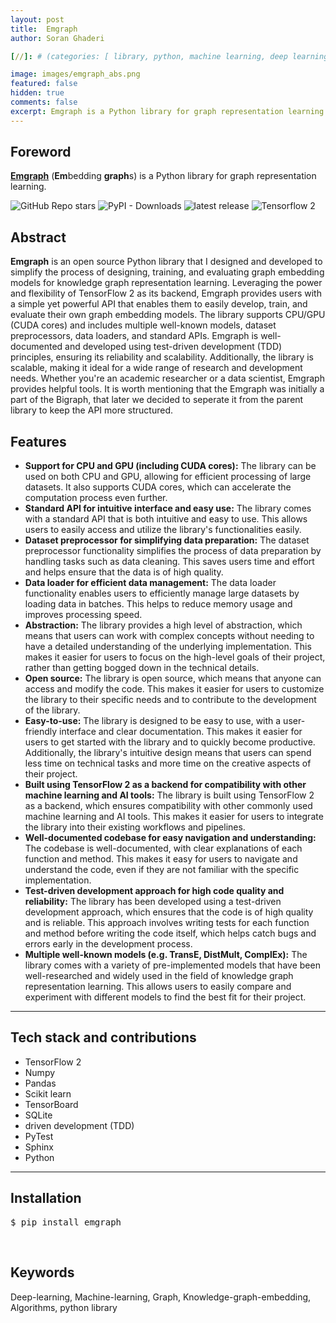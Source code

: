 ```yaml
---
layout: post
title:  Emgraph
author: Soran Ghaderi

[//]: # (categories: [ library, python, machine learning, deep learning, transformers ])

image: images/emgraph_abs.png
featured: false
hidden: true
comments: false
excerpt: Emgraph is a Python library for graph representation learning.
---
```


## Foreword
<b><a target="_blank" href="https://github.com/bi-graph/Emgraph">Emgraph</a></b> (<b>Em</b>bedding <b>graph</b>s) is a Python library for graph representation learning.

<div>
<img alt="GitHub Repo stars" src="https://img.shields.io/github/stars/bi-graph/emgraph?style=social">
<img alt="PyPI - Downloads" src="https://img.shields.io/pypi/dm/emgraph">
<img src="https://img.shields.io/pypi/v/emgraph.svg" alt="latest release" />
<img alt="Tensorflow 2" src="https://img.shields.io/badge/TensorFlow2-%23FF6F00.svg?style=flat&logo=TensorFlow&logoColor=white">
</div>


[//]: # (Glad to introduce my personal blog. Possibly, I will share what I read daily about deep learning, robotics, neuroscience, mathematics etc.)
  
## Abstract
<b>Emgraph</b> is an open source Python library that I designed and developed to simplify the process of designing, training, 
and evaluating graph embedding models for knowledge graph representation learning. Leveraging the power and flexibility 
of TensorFlow 2 as its backend, Emgraph provides users with a simple yet powerful API that enables them to easily 
develop, train, and evaluate their own graph embedding models. The library supports CPU/GPU (CUDA cores) and includes 
multiple well-known models, dataset preprocessors, data loaders, and standard APIs. Emgraph is well-documented and 
developed using test-driven development (TDD) principles, ensuring its reliability and scalability. Additionally, the 
library is scalable, making it ideal for a wide range of research and development needs. Whether you're an academic 
researcher or a data scientist, Emgraph provides helpful tools.
It is worth mentioning that the Emgraph was initially a part of the Bigraph, that later we decided to seperate it from the parent library to keep the API more structured.

## Features

<ul>
    <li><b>Support for CPU and GPU (including CUDA cores):</b> The library can be used on both CPU and GPU, allowing for efficient processing of large datasets. It also supports CUDA cores, which can accelerate the computation process even further.</li>
    <li><b>Standard API for intuitive interface and easy use:</b> The library comes with a standard API that is both intuitive and easy to use. This allows users to easily access and utilize the library's functionalities easily.</li>
    <li><b>Dataset preprocessor for simplifying data preparation:</b> The dataset preprocessor functionality simplifies the process of data preparation by handling tasks such as data cleaning. This saves users time and effort and helps ensure that the data is of high quality.</li>
    <li><b>Data loader for efficient data management:</b> The data loader functionality enables users to efficiently manage large datasets by loading data in batches. This helps to reduce memory usage and improves processing speed.</li>
    <li><b>Abstraction:</b> The library provides a high level of abstraction, which means that users can work with complex concepts without needing to have a detailed understanding of the underlying implementation. This makes it easier for users to focus on the high-level goals of their project, rather than getting bogged down in the technical details.</li>
    <li><b>Open source:</b> The library is open source, which means that anyone can access and modify the code. This makes it easier for users to customize the library to their specific needs and to contribute to the development of the library.</li>
    <li><b>Easy-to-use:</b> The library is designed to be easy to use, with a user-friendly interface and clear documentation. This makes it easier for users to get started with the library and to quickly become productive. Additionally, the library's intuitive design means that users can spend less time on technical tasks and more time on the creative aspects of their project.</li>
    <li><b>Built using TensorFlow 2 as a backend for compatibility with other machine learning and AI tools:</b> The library is built using TensorFlow 2 as a backend, which ensures compatibility with other commonly used machine learning and AI tools. This makes it easier for users to integrate the library into their existing workflows and pipelines.</li>
    <li><b>Well-documented codebase for easy navigation and understanding:</b> The codebase is well-documented, with clear explanations of each function and method. This makes it easy for users to navigate and understand the code, even if they are not familiar with the specific implementation.</li>
    <li><b>Test-driven development approach for high code quality and reliability:</b> The library has been developed using a test-driven development approach, which ensures that the code is of high quality and is reliable. This approach involves writing tests for each function and method before writing the code itself, which helps catch bugs and errors early in the development process.</li>
    <li><b>Multiple well-known models (e.g. TransE, DistMult, ComplEx):</b> The library comes with a variety of pre-implemented models that have been well-researched and widely used in the field of knowledge graph representation learning. This allows users to easily compare and experiment with different models to find the best fit for their project.</li>

</ul>

-------------

## Tech stack and contributions

<ul>
    <li>TensorFlow 2</li>
    <li>Numpy</li>
    <li>Pandas</li>
    <li>Scikit learn</li>
    <li>TensorBoard</li>
    <li>SQLite</li>
    <li>driven development (TDD)</li>
    <li>PyTest</li>
    <li>Sphinx</li>
    <li>Python</li>

</ul>

-------------


## Installation
<pre>$ pip install emgraph</pre>

<br> 

## Keywords
Deep-learning, Machine-learning, Graph, Knowledge-graph-embedding, Algorithms, python library

[//]: # (I am holding a B.Eng. in computer eng. since 2018 and trying to learn new stuff in the mentioned areas whenever I have free time.)
[//]: # (During the past few years I've been working on different projects both in the industry and opensource.<br>)

[//]: # (<div>)

[//]: # (Some libraries and applications I've been involved in are as follows:)

[//]: # (<h4>Machine learning libraries</h4>)

[//]: # (<ul>)

[//]: # (<li><b>Emgraph</b>: A Python toolkit for knowledge graph embedding.)

[//]: # (<p>It helps the researchers to develop, evaluate, and benchmark their works easily. Currently, there are already a number of models implemented and more will be introduced shortly.)

[//]: # (At this time we're trying to optimize the underlying layers as well as simplifying the APIs even more.</p>)

[//]: # (</li>)

[//]: # (<li><b>Bigraph</b>: Bipartite-network link prediction in Python.</li>)

[//]: # (</ul>)

[//]: # ()
[//]: # (<h4>Applications</h4>)

[//]: # (<ul>)

[//]: # (<li><b>TASE: Telegram Audio Search Engine</b>: A lightning fast audio full-text search engine on top of Telegram</li>)

[//]: # (</ul>)

[//]: # (</div>)

[//]: # (<span class="spoiler">This post will be modified later.</span>)